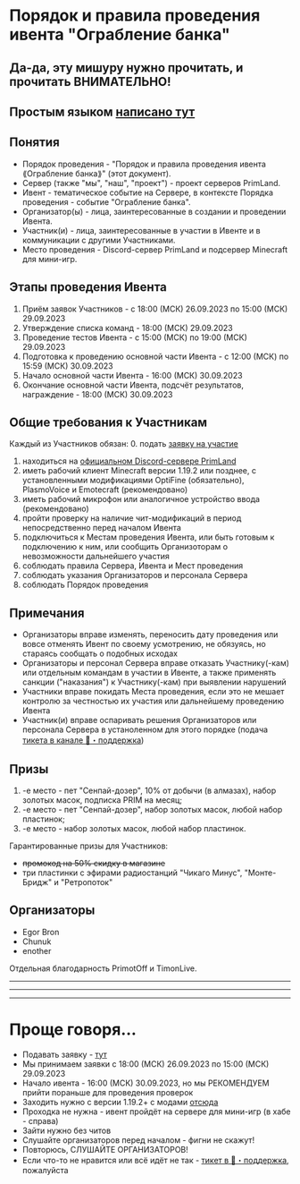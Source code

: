 # Порядок и правила проведения ивента "Ограбление банка"
## Да-да, эту мишуру нужно прочитать, и прочитать ВНИМАТЕЛЬНО!
## Простым языком [написано тут](#%D0%BF%D1%80%D0%BE%D1%89%D0%B5-%D0%B3%D0%BE%D0%B2%D0%BE%D1%80%D1%8F)

## Понятия
* Порядок проведения - "Порядок и правила проведения ивента ⟪Ограбление банка⟫" (этот документ).
* Сервер (также "мы", "наш", "проект") - проект серверов PrimLand.
* Ивент - тематическое событие на Сервере, в контексте Порядка проведения - событие "Ограбление банка".
* Организатор(ы) - лица, заинтересованные в создании и проведении Ивента.
* Участник(и) - лица, заинтересованные в участии в Ивенте и в коммуникации с другими Участниками.
* Место проведения - Discord-сервер PrimLand и подсервер Minecraft для мини-игр.

## Этапы проведения Ивента
1. Приём заявок Участников - с 18:00 (МСК) 26.09.2023 по 15:00 (МСК) 29.09.2023
2. Утверждение списка команд - 18:00 (МСК) 29.09.2023
3. Проведение тестов Ивента - с 15:00 (МСК) по 19:00 (МСК) 29.09.2023
4. Подготовка к проведению основной части Ивента - с 12:00 (МСК) по 15:59 (МСК) 30.09.2023
5. Начало основной части Ивента - 16:00 (МСК) 30.09.2023
6. Окончание основной части Ивента, подсчёт результатов, награждение - 18:00 (МСК) 30.09.2023

## Общие требования к Участникам
Каждый из Участников обязан:
0. подать [заявку на участие](https://forms.yandex.ru/cloud/6511ec4ee010db4f6e330201/)
1. находиться на [официальном Discord-сервере PrimLand](https://discord.gg/Cz3YYgQjp6)
2. иметь рабочий клиент Minecraft версии 1.19.2 или позднее, с установленными модификациями OptiFine (обязательно), PlasmoVoice и Emotecraft (рекомендовано)
3. иметь рабочий микрофон или аналогичное устройство ввода (рекомендовано)
4. пройти проверку на наличие чит-модификаций в период непосредственно перед началом Ивента
5. подключиться к Местам проведения Ивента, или быть готовым к подключению к ним, или сообщить Организоторам о невозможности дальнейшего участия
6. соблюдать правила Сервера, Ивента и Мест проведения
7. соблюдать указания Организаторов и персонала Сервера
8. соблюдать Порядок проведения

## Примечания
* Организаторы вправе изменять, переносить дату проведения или вовсе отменять Ивент по своему усмотрению, не обязуясь, но стараясь сообщать о подобных исходах
* Организаторы и персонал Сервера вправе отказать Участнику(-кам) или отдельным командам в участии в Ивенте, а также применять санкции ("наказания") к Участнику(-кам) при выявлении нарушений
* Участники вправе покидать Места проведения, если это не мешает контролю за честностью их участия или дальнейшему проведению Ивента
* Участник(и) вправе оспаривать решения Организаторов или персонала Сервера в устаноленном для этого порядке (подача [тикета в канале 🎫・поддержка](https://discord.com/channels/1003710711056318575/1003710711664488449))

## Призы
1. -е место - пет "Сенпай-дозер", 10% от добычи (в алмазах), набор золотых масок, подписка PRIM на месяц;
2. -е место - пет "Сенпай-дозер", набор золотых масок, любой набор пластинок;
3. -е место - набор золотых масок, любой набор пластинок.

Гарантированные призы для Участников:
* ~~промокод на 50% скидку в магазине~~
* три пластинки с эфирами радиостанций "Чикаго Минус", "Монте-Бридж" и "Ретропоток"

## Организаторы
* Egor Bron
* Chunuk
* enother

Отдельная благодарность PrimotOff и TimonLive.

--------------------------------------
--------------------------------------
--------------------------------------


# Проще говоря...
* Подавать заявку - [тут](https://forms.yandex.ru/cloud/6511ec4ee010db4f6e330201/)
* Мы принимаем заявки с 18:00 (МСК) 26.09.2023 по 15:00 (МСК) 29.09.2023
* Начало ивента - 16:00 (МСК) 30.09.2023, но мы РЕКОМЕНДУЕМ прийти пораньше для проведения проверок
* Заходить нужно с версии 1.19.2+ с модами [отсюда](https://primland-fun.github.io/guide/mods.html)
* Проходка не нужна - ивент пройдёт на сервере для мини-игр (в хабе - справа)
* Зайти нужно без читов
* Слушайте организаторов перед началом - фигни не скажут!
* Повторюсь, СЛУШАЙТЕ ОРГАНИЗАТОРОВ!
* Если что-то не нравится или всё идёт не так - [тикет в 🎫・поддержка](https://discord.com/channels/1003710711056318575/1003710711664488449), пожалуйста
